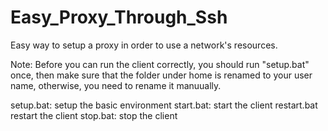 # Easy_Proxy_Through_Ssh
Easy way to setup a proxy in order to use a network's resources.

Note: Before you can run the client correctly, you should run "setup.bat" once, then make sure that the folder under home is renamed to your user name, otherwise, you need to rename it manuually.

setup.bat: setup the basic environment
start.bat: start the client
restart.bat restart the client
stop.bat: stop the client
